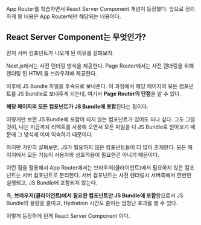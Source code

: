 App Router를 학습하면서 React Server Component 개념이 등장했다. 앞으로 정리하게 될 내용은 App Router에만 해당되는 내용이다.

## React Server Component는 무엇인가?

먼저 서버 컴포넌트가 나오게 된 이유를 살펴보자.

Next.js에서는 사전 렌더링 방식을 제공한다. Page Router에서는 사전 렌더링을 위해 렌더링 된 HTML을 브라우저에 제공한다.

이후에 JS Bundle 파일을 후속으로 보내준다. 이 과정에서 해당 페이지의 모든 컴포넌트를 JS Bundle로 보내주게 되는데, 여기서 **Page Router의 단점**을 알 수 있다.

**해당 페이지의 모든 컴포넌트가 JS Bundle에 포함**된다는 점이다.

이렇게만 보면 JS Bundle에 포함이 되지 않는 컴포넌트가 있어도 되나 싶다. 그도 그럴것이, 나는 지금까지 리액트를 사용해 오면서 모든 파일을 다 JS Bundle로 받아보기 때문에 그 방식에 이미 익숙하기 때문이다.

하지만 가만히 살펴보면, JS가 필요하지 않은 컴포넌트들이 더 많이 존재한다. 모든 페이지에서 모든 기능이 사용자와 상호작용이 필요한건 아니기 때문이다.

이런 점을 활용해서 App Router에서는 브라우저(클라이언트)에서 필요하지 않은 컴포넌트는 서버 컴포넌트로 분리한다. 서버 컴포넌트는 사전 렌더링시 서버측에서 한번만 실행되고, JS Bundle에 포함되지 않는다.

즉, **브라우저(클라이언트)에서 필요한 컴포넌트만 JS Bundle에 포함**함으로서 JS Bundle의 용량을 줄이고, Hydration 시간도 줄이는 엄청난 효과를 볼 수 있다.

이렇게 등장하게 된게 React Server Component 이다.

<br>
